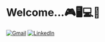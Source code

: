 # Welcome...🎮🖥️💻📱

[![Gmail](https://img.shields.io/badge/Gmail-D14836?style=for-the-badge&logo=gmail&logoColor=white)](mailto:andrebezerque@gmail.com)
[![LinkedIn](https://img.shields.io/badge/LinkedIn-0077B5?style=for-the-badge&logo=linkedin&logoColor=white)](https://www.linkedin.com/in/lordmarques/)

